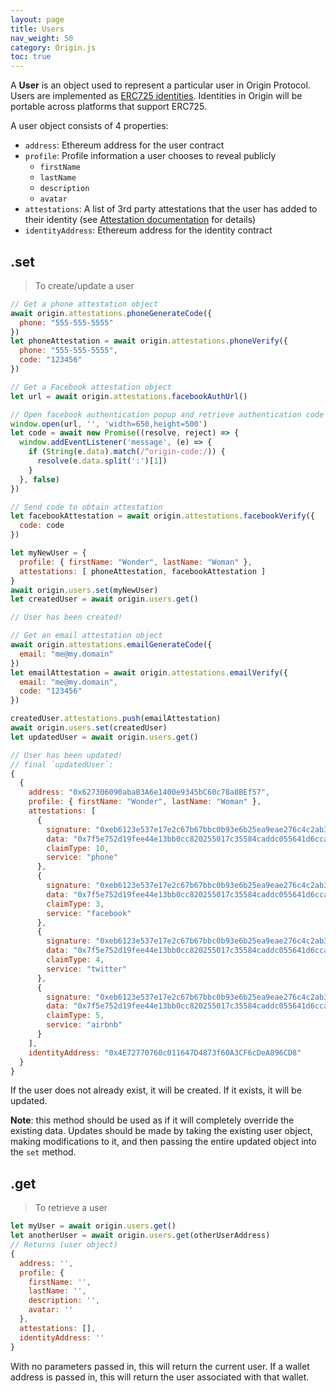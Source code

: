 ```yaml
---
layout: page
title: Users
nav_weight: 50
category: Origin.js
toc: true
---
```


A **User** is an object used to represent a particular user in Origin Protocol.
Users are implemented as [ERC725 identities](https://medium.com/originprotocol/managing-identity-with-a-ui-for-erc-725-5c7422b38c09). Identities in Origin will be portable across platforms that support ERC725.

A user object consists of 4 properties:

- `address`: Ethereum address for the user contract
- `profile`: Profile information a user chooses to reveal publicly
  - `firstName`
  - `lastName`
  - `description`
  - `avatar`
- `attestations`: A list of 3rd party attestations that the user has added to their identity (see [Attestation documentation](#attestation) for details)
- `identityAddress`: Ethereum address for the identity contract

## .set

> To create/update a user

```javascript
// Get a phone attestation object
await origin.attestations.phoneGenerateCode({
  phone: "555-555-5555"
})
let phoneAttestation = await origin.attestations.phoneVerify({
  phone: "555-555-5555",
  code: "123456"
})

// Get a Facebook attestation object
let url = await origin.attestations.facebookAuthUrl()

// Open facebook authentication popup and retrieve authentication code
window.open(url, '', 'width=650,height=500')
let code = await new Promise((resolve, reject) => {
  window.addEventListener('message', (e) => {
    if (String(e.data).match(/^origin-code:/)) {
      resolve(e.data.split(':')[1])
    }
  }, false)
})

// Send code to obtain attestation
let facebookAttestation = await origin.attestations.facebookVerify({
  code: code
})

let myNewUser = {
  profile: { firstName: "Wonder", lastName: "Woman" },
  attestations: [ phoneAttestation, facebookAttestation ]
}
await origin.users.set(myNewUser)
let createdUser = await origin.users.get()

// User has been created!

// Get an email attestation object
await origin.attestations.emailGenerateCode({
  email: "me@my.domain"
})
let emailAttestation = await origin.attestations.emailVerify({
  email: "me@my.domain",
  code: "123456"
})

createdUser.attestations.push(emailAttestation)
await origin.users.set(createdUser)
let updatedUser = await origin.users.get()

// User has been updated!
// final `updatedUser`:
{
  {
    address: "0x627306090abaB3A6e1400e9345bC60c78a8BEf57",
    profile: { firstName: "Wonder", lastName: "Woman" },
    attestations: [
      {
        signature: "0xeb6123e537e17e2c67b67bbc0b93e6b25ea9eae276c4c2ab353bd7e853ebad2446cc7e91327f3737559d7a9a90fc88529a6b72b770a612f808ab0ba57a46866e1c",
        data: "0x7f5e752d19fee44e13bb0cc820255017c35584caddc055641d6ccadfa3afca01",
        claimType: 10,
        service: "phone"
      },
      {
        signature: "0xeb6123e537e17e2c67b67bbc0b93e6b25ea9eae276c4c2ab353bd7e853ebad2446cc7e91327f3737559d7a9a90fc88529a6b72b770a612f808ab0ba57a46866e1c",
        data: "0x7f5e752d19fee44e13bb0cc820255017c35584caddc055641d6ccadfa3afca01",
        claimType: 3,
        service: "facebook"
      },
      {
        signature: "0xeb6123e537e17e2c67b67bbc0b93e6b25ea9eae276c4c2ab353bd7e853ebad2446cc7e91327f3737559d7a9a90fc88529a6b72b770a612f808ab0ba57a46866e1c",
        data: "0x7f5e752d19fee44e13bb0cc820255017c35584caddc055641d6ccadfa3afca01",
        claimType: 4,
        service: "twitter"
      },
      {
        signature: "0xeb6123e537e17e2c67b67bbc0b93e6b25ea9eae276c4c2ab353bd7e853ebad2446cc7e91327f3737559d7a9a90fc88529a6b72b770a612f808ab0ba57a46866e1c",
        data: "0x7f5e752d19fee44e13bb0cc820255017c35584caddc055641d6ccadfa3afca01",
        claimType: 5,
        service: "airbnb"
      }
    ],
    identityAddress: "0x4E72770760c011647D4873f60A3CF6cDeA896CD8"
  }
}
```

If the user does not already exist, it will be created. If it exists, it will be updated.

**Note**: this method should be used as if it will completely override the existing data.
Updates should be made by taking the existing user object, making modifications to it, and then passing the entire updated object into the `set` method.

## .get

> To retrieve a user

```javascript
let myUser = await origin.users.get()
let anotherUser = await origin.users.get(otherUserAddress)
// Returns (user object)
{
  address: '',
  profile: {
    firstName: '',
    lastName: '',
    description: '',
    avatar: ''
  },
  attestations: [],
  identityAddress: ''
}
```

With no parameters passed in, this will return the current user.
If a wallet address is passed in, this will return the user associated with that wallet.